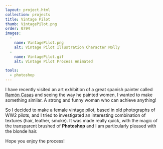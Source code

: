 ```yaml
---
layout: project.html
collection: projects
title: Vintage Pilot
thumb: VintagePilot.png
order: 0794
images:
  -
    name: VintagePilot.png
    alt: Vintage Pilot Illustration Character Molly
  -
    name: VintagePilot.gif
    alt: Vintage Pilot Process Animated

tools:
  - photoshop
---
```


I have recently visited an art exhibition of a great spanish painter called [Ramón Casas](https://es.wikipedia.org/wiki/Ram%C3%B3n_Casas) and seeing the way he painted women, I wanted to make something similar. A strong and funny woman who can achieve anything!

So I decided to make a female vintage pilot, based in old photographs of WW2 pilots, and I tried to investigated an interesting combination of textures (hair, leather, smoke). It was made really quick, with the magic of the transparent brushed of **Photoshop** and I am particularly pleased with the blonde hair.

Hope you enjoy the process!

